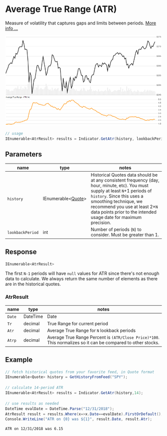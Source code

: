 ﻿# Average True Range (ATR)

Measure of volatility that captures gaps and limits between periods.
[More info ...](https://school.stockcharts.com/doku.php?id=technical_indicators:average_true_range_atr)

![image](chart.png)

```csharp
// usage
IEnumerable<AtrResult> results = Indicator.GetAtr(history, lookbackPeriod);  
```

## Parameters

| name | type | notes
| -- |-- |--
| `history` | IEnumerable\<[Quote](../../docs/GUIDE.md#quote)\> | Historical Quotes data should be at any consistent frequency (day, hour, minute, etc).  You must supply at least `N`+1 periods of `history`.  Since this uses a smoothing technique, we recommend you use at least 2×`N` data points prior to the intended usage date for maximum precision.
| `lookbackPeriod` | int | Number of periods (`N`) to consider.  Must be greater than 1.

## Response

```csharp
IEnumerable<AtrResult>
```

The first `N-1` periods will have `null` values for ATR since there's not enough data to calculate.  We always return the same number of elements as there are in the historical quotes.

### AtrResult

| name | type | notes
| -- |-- |--
| `Date` | DateTime | Date
| `Tr` | decimal | True Range for current period
| `Atr` | decimal | Average True Range for `N` lookback periods
| `Atrp` | decimal | Average True Range Percent is `(ATR/Close Price)*100`.  This normalizes so it can be compared to other stocks.

## Example

```csharp
// fetch historical quotes from your favorite feed, in Quote format
IEnumerable<Quote> history = GetHistoryFromFeed("SPY");

// calculate 14-period ATR
IEnumerable<AtrResult> results = Indicator.GetAtr(history,14);

// use results as needed
DateTime evalDate = DateTime.Parse("12/31/2018");
AtrResult result = results.Where(x=>x.Date==evalDate).FirstOrDefault();
Console.WriteLine("ATR on {0} was ${1}", result.Date, result.Atr);
```

```bash
ATR on 12/31/2018 was 6.15
```
